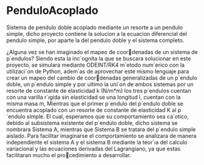 # PenduloAcoplado
Sistema de pendulo doble acoplado mediante un resorte a un pendulo simple, dicho proyecto contiene la solucion a la ecuacion diferencial del pendulo simple, por aparte la del pendulo doble y el sistema completo.


¿Alguna vez se han imaginado el mapeo de coordenadas de un sistema de p´endulos? Siendo esta la
inc´ognita la que se buscara solucionar en este proyecto,
se simulara mediante ODEINT/RK4 m´etodo num´erico
con la utilizaci´on de Python, adem´as de aprovechar este
mismo lenguaje para crear un mapeo del cambio de coordenadas generalizadas de un p´endulo doble, un p´endulo
simple y por ultimo la uni´on de ambos sistemas por un
resorte de constante de elasticidad k (N/m*m) los tres
p´endulos cuentan con una varilla r´ıgida sin elasticidad se
una longitud l, cuentan con la misma masa m, Mientras
que el primer p´endulo del p´endulo doble se encuentra
acoplado con un resorte de constante de elasticidad K al
p´endulo simple.
El cual, esperamos que su comportamiento sea ca´otico,
debido al subsistema existente del p´endulo doble, dicho
sistema se nombrara Sistema A, mientras que Sistema
B se tratara del p´endulo simple aislado. Para facilitar
imaginarse el comportamiento se analizara de manera
independiente el sistema A y el sistema B mediante la
teor´ıa del calculo variacional y las ecuaciones derivadas
del Lagrangiano, ya que estas facilitaran mucho el procedimiento a desarrollar.
